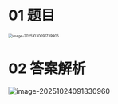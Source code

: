 # 01 题目

<img src="https://cvp.oss-cn-shanghai.aliyuncs.com/202510300917967.png" alt="image-20251030091739905" style="zoom:50%;" />



# 02 答案解析

![image-20251024091830960](C:\Users\Administrator\AppData\Roaming\Typora\typora-user-images\image-20251024091830960.png)
